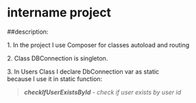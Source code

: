 # intername project
##description:
<p>
1. In the project I use Composer
for classes autoload and routing 
</p>
<p>
2. Class DBConnection is singleton.
</p>
3. In Users Class I declare DbConnection var as static<br>
    because I use it in static function:

>***checkIfUserExistsById*** - *check if user exists by user id*
 

